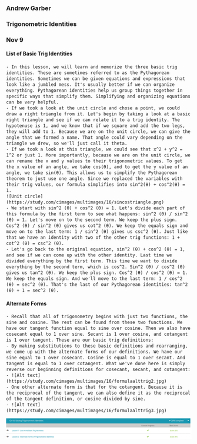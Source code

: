 ### Andrew Garber
### Trigonometric Identities
### Nov 9

#### List of Basic Trig Identities
	- In this lesson, we will learn and memorize the three basic trig identities. These are sometimes referred to as the Pythagorean identities. Sometimes we can be given equations and expressions that look like a jumbled mess. It's usually better if we can organize everything. Pythagorean identities help us group things together in specific ways that simplify them. Simplifying and organizing equations can be very helpful.
	- If we took a look at the unit circle and chose a point, we could draw a right triangle from it. Let's begin by taking a look at a basic right triangle and see if we can relate it to a trig identity. The hypotenuse is 1, and we know that if we square and add the two legs, they will add to 1. Because we are on the unit circle, we can give the angle that we formed a name. That angle could vary depending on the triangle we drew, so we'll just call it theta.
	- If we took a look at this triangle, we could see that x^2 + y^2 = 1^2 or just 1. More importantly, because we are on the unit circle, we can rename the x and y values to their trigonometric values. To get the x value of an angle, we take cos(θ), and to get the y value of an angle, we take sin(θ). This allows us to simplify the Pythagorean theorem to just use one angle. Since we replaced the variables with their trig values, our formula simplifies into sin^2(θ) + cos^2(θ) = 1.
	![Unit circle](https://study.com/cimages/multimages/16/sincostriangle.png)
	- We start with sin^2 (θ) + cos^2 (θ) = 1. Let's divide each part of this formula by the first term to see what happens: sin^2 (θ) / sin^2 (θ) = 1. Let's move on to the second term. We keep the plus sign. Cos^2 (θ) / sin^2 (θ) gives us cot^2 (θ). We keep the equals sign and move on to the last term: 1 / sin^2 (θ) gives us csc^2 (θ). Just like that we have an identity with two of the other trig functions: 1 + cot^2 (θ) = csc^2 (θ).
	- Let's go back to the original equation, sin^2 (θ) + cos^2 (θ) = 1, and see if we can come up with the other identity. Last time we divided everything by the first term. This time we want to divide everything by the second term, which is cos^2. Sin^2 (θ) / cos^2 (θ) gives us tan^2 (θ). We keep the plus sign. Cos^2 (θ) / cos^2 (θ) = 1. We keep the equals sign. And we'll move to the last term: 1 / cos^2 (θ) = sec^2 (θ). That's the last of our Pythagorean identities: tan^2 (θ) + 1 = sec^2 (θ).

#### Alternate Forms
	- Recall that all of trigonometry begins with just two functions, the sine and cosine. The rest can be found from these two functions. We have our tangent function equal to sine over cosine. Then we also have cosecant equal to 1 over sine. Secant is 1 over cosine, and cotangent is 1 over tangent. These are our basic trig definitions:
	- By making substitutions to these basic definitions and rearranging, we come up with the alternate forms of our definitions. We have our sine equal to 1 over cosecant. Cosine is equal to 1 over secant. And tangent is equal to 1 over cotangent. What we've done here is simply reverse our beginning definitions for cosecant, secant, and cotangent:
	- ![Alt text](https://study.com/cimages/multimages/16/formulaalttrig2.jpg)
	- One other alternate form is that for the cotangent. Because it is the reciprocal of the tangent, we can also define it as the reciprocal of the tangent definition, or cosine divided by sine.
	- ![Alt text](https://study.com/cimages/multimages/16/formulaalttrig3.jpg)
![Alt text](Media/day1trigidnetities.png)